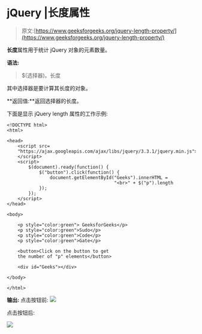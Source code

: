 # jQuery |长度属性

> 原文:[https://www.geeksforgeeks.org/jquery-length-property/](https://www.geeksforgeeks.org/jquery-length-property/)

**长度**属性用于统计 jQuery 对象的元素数量。

**语法:**

> $(选择器)。长度

其中选择器是要计算其长度的对象。

**返回值:**返回选择器的长度。

下面是显示 jQuery length 属性的工作示例:

```
<!DOCTYPE html>
<html>

<head>
    <script src=
    "https://ajax.googleapis.com/ajax/libs/jquery/3.3.1/jquery.min.js">
    </script>
    <script>
        $(document).ready(function() {
            $("button").click(function() {
                document.getElementById("Geeks").innerHTML = 
                                        "<br>" + $("p").length
            });
        });
    </script>
</head>

<body>

    <p style="color:green"> GeeksforGeeks</p>
    <p style="color:green">Sudo</p>
    <p style="color:green">Code</p>
    <p style="color:green">Gate</p>

    <button>Click on the button to get 
    the number of "p" elements</button>

    <div id="Geeks"></div>

</body>

</html> 
```

**输出:**
点击按钮前:
![](img/5a617910550a42069cf2be23cfc10666.png)

点击按钮后:

![](img/d3fb11085a08edc294d75e948521df44.png)